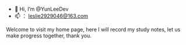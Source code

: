 - 👋 Hi, I’m @YunLeeDev
- 📫 ： leslie2929046@163.com

Welcome to visit my home page, here I will record my study notes, let us make progress together, thank you.
<!---
YunLeeDev/YunLeeDev is a ✨ special ✨ repository because its `README.md` (this file) appears on your GitHub profile.
You can click the Preview link to take a look at your changes.
--->
